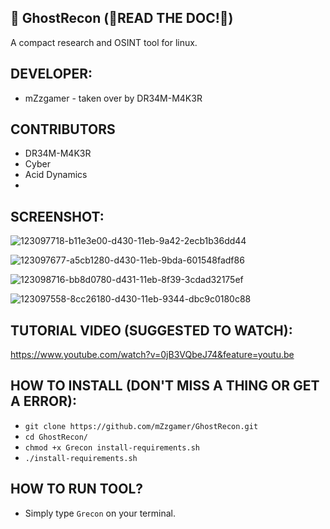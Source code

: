 ## 🔎 GhostRecon (🚨READ THE DOC!🚨)
A compact research and OSINT tool for linux.

## DEVELOPER:
- mZzgamer - taken over by DR34M-M4K3R

## CONTRIBUTORS
- DR34M-M4K3R
- Cyber
- Acid Dynamics
- 
## SCREENSHOT:
![123097718-b11e3e00-d430-11eb-9a42-2ecb1b36dd44](https://user-images.githubusercontent.com/67145585/123178551-b8246b00-d487-11eb-812d-06e4ae303318.png)

![123097677-a5cb1280-d430-11eb-9bda-601548fadf86](https://user-images.githubusercontent.com/67145585/123178565-bfe40f80-d487-11eb-8886-62502f91ed02.png)

![123098716-bb8d0780-d431-11eb-8f39-3cdad32175ef](https://user-images.githubusercontent.com/67145585/123178580-c6728700-d487-11eb-90f6-2f65e6d1e794.png)

![123097558-8cc26180-d430-11eb-9344-dbc9c0180c88](https://user-images.githubusercontent.com/67145585/123178593-cd00fe80-d487-11eb-9d07-d4831d70e4c8.png)

## TUTORIAL VIDEO (SUGGESTED TO WATCH):
https://www.youtube.com/watch?v=0jB3VQbeJ74&feature=youtu.be

## HOW TO INSTALL (DON'T MISS A THING OR GET A ERROR):
- `git clone https://github.com/mZzgamer/GhostRecon.git` 
- `cd GhostRecon/`
- `chmod +x Grecon install-requirements.sh`
- `./install-requirements.sh`
## HOW TO RUN TOOL?
- Simply type `Grecon` on your terminal.
